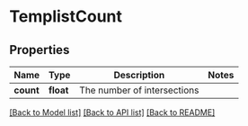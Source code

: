 # TemplistCount

## Properties
Name | Type | Description | Notes
------------ | ------------- | ------------- | -------------
**count** | **float** | The number of intersections | 

[[Back to Model list]](../README.md#documentation-for-models) [[Back to API list]](../README.md#documentation-for-api-endpoints) [[Back to README]](../README.md)


